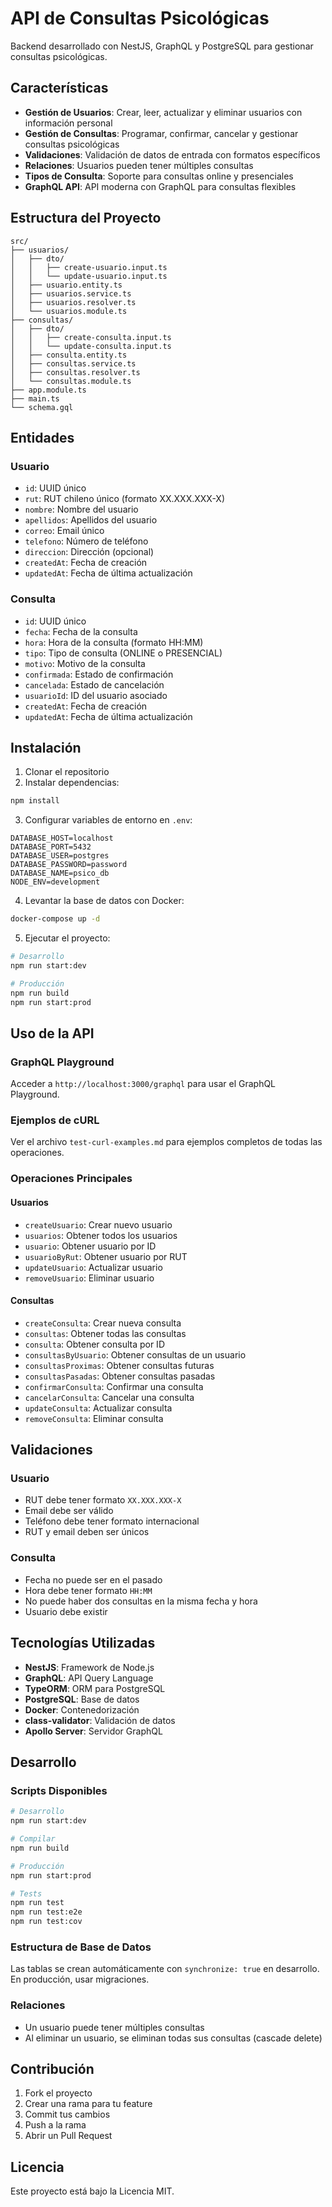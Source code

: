 # API de Consultas Psicológicas

Backend desarrollado con NestJS, GraphQL y PostgreSQL para gestionar consultas psicológicas.

## Características

- **Gestión de Usuarios**: Crear, leer, actualizar y eliminar usuarios con información personal
- **Gestión de Consultas**: Programar, confirmar, cancelar y gestionar consultas psicológicas
- **Validaciones**: Validación de datos de entrada con formatos específicos
- **Relaciones**: Usuarios pueden tener múltiples consultas
- **Tipos de Consulta**: Soporte para consultas online y presenciales
- **GraphQL API**: API moderna con GraphQL para consultas flexibles

## Estructura del Proyecto

```
src/
├── usuarios/
│   ├── dto/
│   │   ├── create-usuario.input.ts
│   │   └── update-usuario.input.ts
│   ├── usuario.entity.ts
│   ├── usuarios.service.ts
│   ├── usuarios.resolver.ts
│   └── usuarios.module.ts
├── consultas/
│   ├── dto/
│   │   ├── create-consulta.input.ts
│   │   └── update-consulta.input.ts
│   ├── consulta.entity.ts
│   ├── consultas.service.ts
│   ├── consultas.resolver.ts
│   └── consultas.module.ts
├── app.module.ts
├── main.ts
└── schema.gql
```

## Entidades

### Usuario
- `id`: UUID único
- `rut`: RUT chileno único (formato XX.XXX.XXX-X)
- `nombre`: Nombre del usuario
- `apellidos`: Apellidos del usuario
- `correo`: Email único
- `telefono`: Número de teléfono
- `direccion`: Dirección (opcional)
- `createdAt`: Fecha de creación
- `updatedAt`: Fecha de última actualización

### Consulta
- `id`: UUID único
- `fecha`: Fecha de la consulta
- `hora`: Hora de la consulta (formato HH:MM)
- `tipo`: Tipo de consulta (ONLINE o PRESENCIAL)
- `motivo`: Motivo de la consulta
- `confirmada`: Estado de confirmación
- `cancelada`: Estado de cancelación
- `usuarioId`: ID del usuario asociado
- `createdAt`: Fecha de creación
- `updatedAt`: Fecha de última actualización

## Instalación

1. Clonar el repositorio
2. Instalar dependencias:
```bash
npm install
```

3. Configurar variables de entorno en `.env`:
```env
DATABASE_HOST=localhost
DATABASE_PORT=5432
DATABASE_USER=postgres
DATABASE_PASSWORD=password
DATABASE_NAME=psico_db
NODE_ENV=development
```

4. Levantar la base de datos con Docker:
```bash
docker-compose up -d
```

5. Ejecutar el proyecto:
```bash
# Desarrollo
npm run start:dev

# Producción
npm run build
npm run start:prod
```

## Uso de la API

### GraphQL Playground
Acceder a `http://localhost:3000/graphql` para usar el GraphQL Playground.

### Ejemplos de cURL
Ver el archivo `test-curl-examples.md` para ejemplos completos de todas las operaciones.

### Operaciones Principales

#### Usuarios
- `createUsuario`: Crear nuevo usuario
- `usuarios`: Obtener todos los usuarios
- `usuario`: Obtener usuario por ID
- `usuarioByRut`: Obtener usuario por RUT
- `updateUsuario`: Actualizar usuario
- `removeUsuario`: Eliminar usuario

#### Consultas
- `createConsulta`: Crear nueva consulta
- `consultas`: Obtener todas las consultas
- `consulta`: Obtener consulta por ID
- `consultasByUsuario`: Obtener consultas de un usuario
- `consultasProximas`: Obtener consultas futuras
- `consultasPasadas`: Obtener consultas pasadas
- `confirmarConsulta`: Confirmar una consulta
- `cancelarConsulta`: Cancelar una consulta
- `updateConsulta`: Actualizar consulta
- `removeConsulta`: Eliminar consulta

## Validaciones

### Usuario
- RUT debe tener formato `XX.XXX.XXX-X`
- Email debe ser válido
- Teléfono debe tener formato internacional
- RUT y email deben ser únicos

### Consulta
- Fecha no puede ser en el pasado
- Hora debe tener formato `HH:MM`
- No puede haber dos consultas en la misma fecha y hora
- Usuario debe existir

## Tecnologías Utilizadas

- **NestJS**: Framework de Node.js
- **GraphQL**: API Query Language
- **TypeORM**: ORM para PostgreSQL
- **PostgreSQL**: Base de datos
- **Docker**: Contenedorización
- **class-validator**: Validación de datos
- **Apollo Server**: Servidor GraphQL

## Desarrollo

### Scripts Disponibles

```bash
# Desarrollo
npm run start:dev

# Compilar
npm run build

# Producción
npm run start:prod

# Tests
npm run test
npm run test:e2e
npm run test:cov
```

### Estructura de Base de Datos

Las tablas se crean automáticamente con `synchronize: true` en desarrollo. En producción, usar migraciones.

### Relaciones

- Un usuario puede tener múltiples consultas
- Al eliminar un usuario, se eliminan todas sus consultas (cascade delete)

## Contribución

1. Fork el proyecto
2. Crear una rama para tu feature
3. Commit tus cambios
4. Push a la rama
5. Abrir un Pull Request

## Licencia

Este proyecto está bajo la Licencia MIT. 